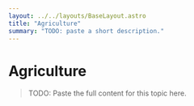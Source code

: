 ```yaml
---
layout: ../../layouts/BaseLayout.astro
title: "Agriculture"
summary: "TODO: paste a short description."
---
```


# Agriculture

> TODO: Paste the full content for this topic here.
